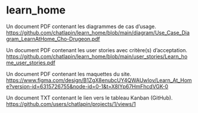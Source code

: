 # learn_home
Un document PDF contenant les diagrammes de cas d’usage.
https://github.com/chatlapin/learn_home/blob/main/diagram/Use_Case_Diagram_LearnAtHome_Cho-Drugeon.pdf

Un document PDF contenant les user stories avec critère(s) d’acceptation.
https://github.com/chatlapin/learn_home/blob/main/user_stories/Learn_home_user_stories.pdf

Un document PDF contenant les maquettes du site.
https://www.figma.com/design/B1ZgX8enubcUY4QWAUwIov/Learn_At_Home?version-id=6315726755&node-id=0-1&t=X8IYp67HmFhcdVGK-0

Un document TXT contenant le lien vers le tableau Kanban (GitHub).
https://github.com/users/chatlapin/projects/1/views/1
